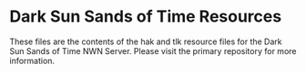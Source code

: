# Dark Sun Sands of Time Resources

These files are the contents of the hak and tlk resource files for the Dark Sun Sands of Time NWN Server. Please visit the primary repository for more information.